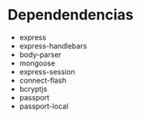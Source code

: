 # Dependendencias
* express
* express-handlebars
* body-parser
* mongoose
* express-session
* connect-flash
* bcryptjs
* passport
* passport-local
